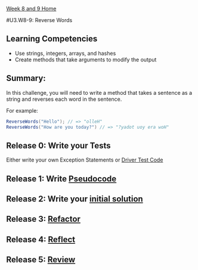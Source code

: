[Week 8 and 9 Home](../../../)

#U3.W8-9: Reverse Words

## Learning Competencies
- Use strings, integers, arrays, and hashes
- Create methods that take arguments to modify the output

## Summary:

In this challenge, you will need to write a method that takes a sentence as a string and reverses each word in the sentence. 

For example:

```cs
ReverseWords("Hello"); // => "olleH"
ReverseWords("How are you today?") // => "?yadot uoy era woH"
```

## Release 0: Write your Tests

Either write your own Exception Statements or [Driver Test Code](https://github.com/dev-academy-phase0/phase-0-handbook/blob/master/coding-references/driver-code.md)

## Release 1: Write [Pseudocode](https://github.com/dev-academy-phase0/phase-0-handbook/blob/master/coding-references/pseudocode.md)

## Release 2: Write your [initial solution](https://github.com/dev-academy-phase0/phase-0-handbook/blob/master/coding-references/initial-solution.md)

## Release 3: [Refactor](https://github.com/dev-academy-phase0/phase-0-handbook/blob/master/coding-references/refactoring.md)

## Release 4: [Reflect](https://github.com/dev-academy-phase0/phase-0-handbook/blob/master/coding-references/reflection-guidelines.md)

## Release 5: [Review](https://github.com/dev-academy-phase0/phase-0-handbook/blob/master/coding-references/review.md)
